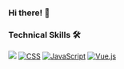 ### Hi there! 👋

<!--
**karimdib/karimdib** is a ✨ _special_ ✨ repository because its `README.md` (this file) appears on your GitHub profile.

Here are some ideas to get you started:

- 🔭 I’m currently working on ...
- 🌱 I’m currently learning ...
- 👯 I’m looking to collaborate on ...
- 🤔 I’m looking for help with ...
- 💬 Ask me about ...
- 📫 How to reach me: ...
- 😄 Pronouns: ...
- ⚡ Fun fact: ...
-->

### Technical Skills 🛠️

![](https://img.shields.io/badge/-HTML-333333?style=flat&logo=html5) [![CSS](https://img.shields.io/badge/-CSS-blue?style=flat&logo=css3)](https://shields.io/) [![JavaScript](https://img.shields.io/badge/-JavaScript-yellow?style=flat&logo=javascript)](https://shields.io/) [![Vue.js](https://img.shields.io/badge/-Vue.js-green?style=flat&logo=vue.js)](https://shields.io/)
